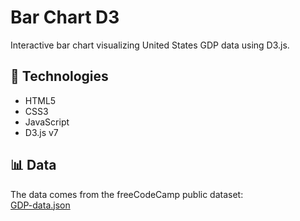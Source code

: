 # Bar Chart D3

Interactive bar chart visualizing United States GDP data using D3.js.

## 🚀 Technologies
- HTML5
- CSS3
- JavaScript
- D3.js v7

## 📊 Data
The data comes from the freeCodeCamp public dataset:  
[GDP-data.json](https://raw.githubusercontent.com/freeCodeCamp/ProjectReferenceData/master/GDP-data.json)
